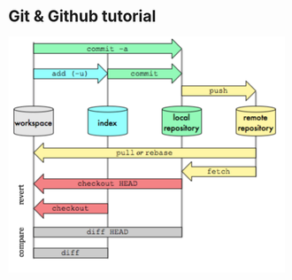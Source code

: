 # Git & Github tutorial

<img src="https://raw.githubusercontent.com/chingchen1018/github_tutorial/main/figs/github_flow.png" width="500">
